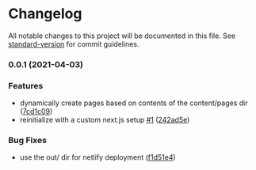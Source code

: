 # Changelog

All notable changes to this project will be documented in this file. See [standard-version](https://github.com/conventional-changelog/standard-version) for commit guidelines.

### 0.0.1 (2021-04-03)


### Features

* dynamically create pages based on contents of the content/pages dir ([7cd1c09](https://github.com/uzh-bf/gbl-web/commit/7cd1c09f0fd6f70535be618759e59f1a3bbe4ddb))
* reinitialize with a custom next.js setup [#1](https://github.com/uzh-bf/gbl-web/issues/1) ([242ad5e](https://github.com/uzh-bf/gbl-web/commit/242ad5e2b88046dca9f024a3a89abab1562fa400))


### Bug Fixes

* use the out/ dir for netlify deployment ([f1d51e4](https://github.com/uzh-bf/gbl-web/commit/f1d51e44845c1209b62b9a6aee575c75cde93bca))
